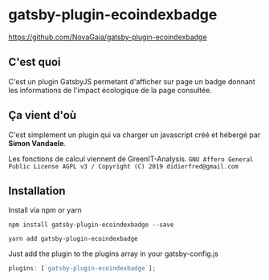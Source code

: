 # gatsby-plugin-ecoindexbadge

https://github.com/NovaGaia/gatsby-plugin-ecoindexbadge

## C'est quoi

C'est un plugin GatsbyJS permetant d'afficher sur page un badge donnant les informations de l'impact écologique de la page consultée.

## Ça vient d'où

C'est simplement un plugin qui va charger un javascript créé et hébergé par **Simon Vandaele**.

Les fonctions de calcul viennent de GreenIT-Analysis. `GNU Affero General Public License AGPL v3 / Copyright (C) 2019 didierfred@gmail.com`

## Installation

Install via npm or yarn

`npm install gatsby-plugin-ecoindexbadge --save`

`yarn add gatsby-plugin-ecoindexbadge`

Just add the plugin to the plugins array in your gatsby-config.js

```javascript
plugins: [`gatsby-plugin-ecoindexbadge`];
```
